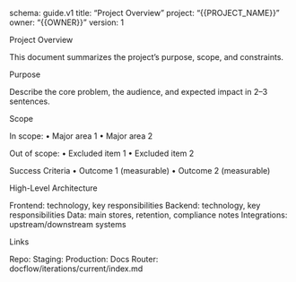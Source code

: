 schema: guide.v1
title: “Project Overview”
project: “{{PROJECT_NAME}}”
owner: “{{OWNER}}”
version: 1

Project Overview

This document summarizes the project’s purpose, scope, and constraints.

Purpose

Describe the core problem, the audience, and expected impact in 2–3 sentences.

Scope

In scope:
 • Major area 1
 • Major area 2

Out of scope:
 • Excluded item 1
 • Excluded item 2

Success Criteria
 • Outcome 1 (measurable)
 • Outcome 2 (measurable)

High-Level Architecture

Frontend: technology, key responsibilities
Backend: technology, key responsibilities
Data: main stores, retention, compliance notes
Integrations: upstream/downstream systems

Links

Repo:
Staging:
Production:
Docs Router: docflow/iterations/current/index.md
